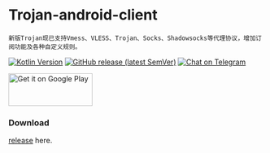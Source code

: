 # Trojan-android-client

```
新版Trojan现已支持Vmess、VLESS、Trojan、Socks、Shadowsocks等代理协议，增加订阅功能及各种自定义规则。
```


[![Kotlin Version](https://img.shields.io/badge/Kotlin-1.4.31-blue.svg)](https://kotlinlang.org)
[![GitHub release (latest SemVer)](https://img.shields.io/github/v/release/trojan-v2cross/trojan-android-client)](https://github.com/Trojan-v2cross/Trojan-android-client/releases/tag/2.5.0)
[![Chat on Telegram](https://img.shields.io/badge/Chat%20on-Telegram-brightgreen.svg)](https://t.me/join_trojan)


<a href="https://play.google.com/store/apps/details?id=com.crosserr.trojan">
<img alt="Get it on Google Play" src="https://play.google.com/intl/en_us/badges/images/generic/en_badge_web_generic.png" width="165" height="64" />
</a>

### Download

[release](https://github.com/Trojan-v2cross/Trojan-android-client/releases/tag/2.5.0) here.
